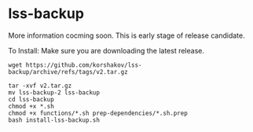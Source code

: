# lss-backup

More information cocming soon. This is early stage of release candidate.

To Install:
Make sure you are downloading the latest release.
```
wget https://github.com/korshakov/lss-backup/archive/refs/tags/v2.tar.gz
```
```
tar -xvf v2.tar.gz
mv lss-backup-2 lss-backup
cd lss-backup
chmod +x *.sh
chmod +x functions/*.sh prep-dependencies/*.sh.prep
bash install-lss-backup.sh
```
